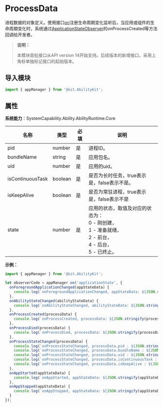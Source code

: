 # ProcessData

进程数据的对象定义。使用接口[on](js-apis-app-ability-appManager.md#appmanageronapplicationstate)注册生命周期变化监听后，当应用或组件的生命周期变化时，系统通过[ApplicationStateObserver](js-apis-inner-application-applicationStateObserver.md)的onProcessCreated等方法回调给开发者。

> **说明：**
> 
> 本模块首批接口从API version 14开始支持。后续版本的新增接口，采用上角标单独标记接口的起始版本。

## 导入模块

```ts
import { appManager } from '@kit.AbilityKit';
```

## 属性

**系统能力**：SystemCapability.Ability.AbilityRuntime.Core

| 名称                     | 类型     | 必填 | 说明                       |
| ----------------------- | ---------| ---- | ------------------------- |
| pid         | number   | 是   | 进程ID。                    |
| bundleName  | string   | 是   | 应用包名。                  |
| uid         | number   | 是   | 应用的uid。                  |
| isContinuousTask | boolean   | 是   | 是否为长时任务，true表示是，false表示不是。                 |
| isKeepAlive      | boolean   | 是   | 是否为常驻进程，true表示是，false表示不是                   |
| state       | number   | 是   | 应用的状态，取值及对应的状态为：<br>0 - 刚创建，<br>1 - 准备就绪，<br>2 - 前台，<br>4 - 后台，<br>5 - 已终止。     |

**示例：**
```ts
import { appManager } from '@kit.AbilityKit';

let observerCode = appManager.on('applicationState', {
  onForegroundApplicationChanged(appStateData) {
    console.log(`onForegroundApplicationChanged, appStateData: ${JSON.stringify(appStateData)}.`);
  },
  onAbilityStateChanged(abilityStateData) {
    console.log(`onAbilityStateChanged, abilityStateData: ${JSON.stringify(abilityStateData)}.`);
  },
  onProcessCreated(processData) {
    console.log(`onProcessCreated, processData: ${JSON.stringify(processData)}.`);
  },
  onProcessDied(processData) {
    console.log(`onProcessDied, processData: ${JSON.stringify(processData)}.`);
  },
  onProcessStateChanged(processData) {
    console.log(`onProcessStateChanged, processData.pid : ${JSON.stringify(processData.pid)}.`);
    console.log(`onProcessStateChanged, processData.bundleName : ${JSON.stringify(processData.bundleName)}.`);
    console.log(`onProcessStateChanged, processData.uid : ${JSON.stringify(processData.uid)}.`);
    console.log(`onProcessStateChanged, processData.isContinuousTask : ${JSON.stringify(processData.isContinuousTask)}.`);
    console.log(`onProcessStateChanged, processData.isKeepAlive : ${JSON.stringify(processData.isKeepAlive)}.`);
  },
  onAppStarted(appStateData) {
    console.log(`onAppStarted, appStateData: ${JSON.stringify(appStateData)}.`);
  },
  onAppStopped(appStateData) {
    console.log(`onAppStopped, appStateData: ${JSON.stringify(appStateData)}.`);
  }
});
```